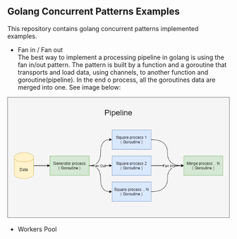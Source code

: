 ## Golang Concurrent Patterns Examples
This repository contains golang concurrent patterns implemented examples.

- Fan in / Fan out \
The best way to implement a processing pipeline in golang is using the fan in/out pattern. The pattern is built by a function and a goroutine
that transports and load data, using channels, to another function and goroutine(pipeline). In the end o process, all the goroutines data are merged into one.
See image below: 

![alt](faninfanout/images/faninfanout.png)

- Workers Pool